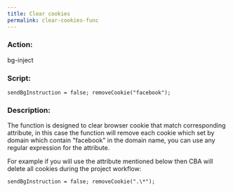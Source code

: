 ```yaml
---
title: Clear cookies
permalink: clear-cookies-func
---
```


### Action:

bg-inject

### Script:

`sendBgInstruction = false; removeCookie("facebook");`

### Description:

The function is designed to clear browser cookie that match corresponding attribute, in this case the function will remove each cookie which set by domain which contain "facebook" in the domain name, you can use any regular expression for the attribute.

For example if you will use the attribute mentioned below then CBA will delete all cookies during the project workflow: 

`sendBgInstruction = false; removeCookie(".\*");`